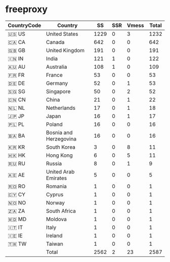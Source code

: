 # freeproxy

|CountryCode|Country|SS|SSR|Vmess|Total|
|  ----  | ----  |  ----  | ----  |  ----  | ----  |
|🇺🇸 US|United States|1229|0|3|1232|
|🇨🇦 CA|Canada|642|0|0|642|
|🇬🇧 GB|United Kingdom|191|0|0|191|
|🇮🇳 IN|India|121|1|0|122|
|🇦🇺 AU|Australia|108|1|0|109|
|🇫🇷 FR|France|53|0|0|53|
|🇩🇪 DE|Germany|52|0|1|53|
|🇸🇬 SG|Singapore|50|0|2|52|
|🇨🇳 CN|China|21|0|1|22|
|🇳🇱 NL|Netherlands|17|0|1|18|
|🇯🇵 JP|Japan|16|0|1|17|
|🇵🇱 PL|Poland|16|0|0|16|
|🇧🇦 BA|Bosnia and Herzegovina|16|0|0|16|
|🇰🇷 KR|South Korea|3|0|8|11|
|🇭🇰 HK|Hong Kong|6|0|5|11|
|🇷🇺 RU|Russia|8|0|1|9|
|🇦🇪 AE|United Arab Emirates|5|0|0|5|
|🇷🇴 RO|Romania|1|0|0|1|
|🇨🇾 CY|Cyprus|1|0|0|1|
|🇳🇴 NO|Norway|1|0|0|1|
|🇿🇦 ZA|South Africa|1|0|0|1|
|🇲🇩 MD|Moldova|1|0|0|1|
|🇮🇹 IT|Italy|1|0|0|1|
|🇮🇪 IE|Ireland|1|0|0|1|
|🇹🇼 TW|Taiwan|1|0|0|1|
||Total|2562|2|23|2587|
